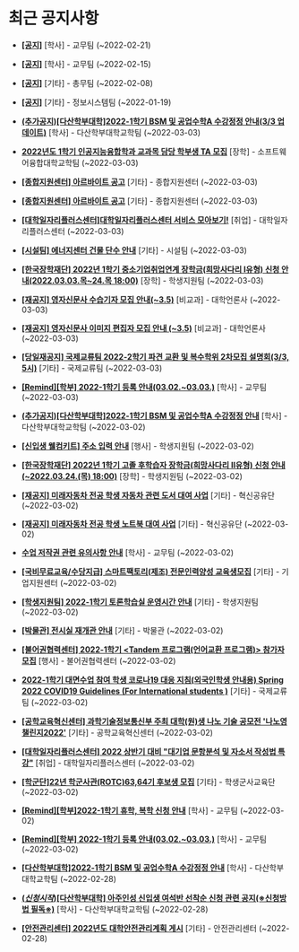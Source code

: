 # 최근 공지사항

* **[[공지]](http://ajou.ac.kr/kr/ajou/notice.do?mode=view&amp;articleNo=181060&amp;article.offset=0&amp;articleLimit=30)**
 [학사] - 교무팀 (~2022-02-21)

* **[[공지]](http://ajou.ac.kr/kr/ajou/notice.do?mode=view&amp;articleNo=180874&amp;article.offset=0&amp;articleLimit=30)**
 [학사] - 교무팀 (~2022-02-15)

* **[[공지]](http://ajou.ac.kr/kr/ajou/notice.do?mode=view&amp;articleNo=180493&amp;article.offset=0&amp;articleLimit=30)**
 [기타] - 총무팀 (~2022-02-08)

* **[[공지]](http://ajou.ac.kr/kr/ajou/notice.do?mode=view&amp;articleNo=179802&amp;article.offset=0&amp;articleLimit=30)**
 [기타] - 정보시스템팀 (~2022-01-19)

* **[(추가공지)[다산학부대학]2022-1학기 BSM 및 공업수학A 수강정정 안내(3/3 업데이트)](http://ajou.ac.kr/kr/ajou/notice.do?mode=view&amp;articleNo=181578&amp;article.offset=0&amp;articleLimit=30)**
 [학사] - 다산학부대학교학팀 (~2022-03-03)

* **[2022년도 1학기 인공지능융합학과 교과목 담당 학부생 TA 모집](http://ajou.ac.kr/kr/ajou/notice.do?mode=view&amp;articleNo=181569&amp;article.offset=0&amp;articleLimit=30)**
 [장학] - 소프트웨어융합대학교학팀 (~2022-03-03)

* **[[종합지원센터] 아르바이트 공고](http://ajou.ac.kr/kr/ajou/notice.do?mode=view&amp;articleNo=181568&amp;article.offset=0&amp;articleLimit=30)**
 [기타] - 종합지원센터 (~2022-03-03)

* **[[종합지원센터] 아르바이트 공고](http://ajou.ac.kr/kr/ajou/notice.do?mode=view&amp;articleNo=181565&amp;article.offset=0&amp;articleLimit=30)**
 [기타] - 종합지원센터 (~2022-03-03)

* **[[대학일자리플러스센터]대학일자리플러스센터 서비스 모아보기!](http://ajou.ac.kr/kr/ajou/notice.do?mode=view&amp;articleNo=181563&amp;article.offset=0&amp;articleLimit=30)**
 [취업] - 대학일자리플러스센터 (~2022-03-03)

* **[[시설팀] 에너지센터 건물 단수 안내](http://ajou.ac.kr/kr/ajou/notice.do?mode=view&amp;articleNo=181559&amp;article.offset=0&amp;articleLimit=30)**
 [기타] - 시설팀 (~2022-03-03)

* **[[한국장학재단] 2022년 1학기 중소기업취업연계 장학금(희망사다리 Ⅰ유형) 신청 안내(2022.03.03.목~24.목 18:00)](http://ajou.ac.kr/kr/ajou/notice.do?mode=view&amp;articleNo=181533&amp;article.offset=0&amp;articleLimit=30)**
 [장학] - 학생지원팀 (~2022-03-03)

* **[[재공지] 영자신문사 수습기자 모집 안내(~3.5)](http://ajou.ac.kr/kr/ajou/notice.do?mode=view&amp;articleNo=181531&amp;article.offset=0&amp;articleLimit=30)**
 [비교과] - 대학언론사 (~2022-03-03)

* **[[재공지] 영자신문사 이미지 편집자 모집 안내 (~3.5)](http://ajou.ac.kr/kr/ajou/notice.do?mode=view&amp;articleNo=181530&amp;article.offset=0&amp;articleLimit=30)**
 [비교과] - 대학언론사 (~2022-03-03)

* **[[당일재공지] 국제교류팀 2022-2학기 파견 교환 및 복수학위 2차모집 설명회(3/3, 5시)](http://ajou.ac.kr/kr/ajou/notice.do?mode=view&amp;articleNo=181524&amp;article.offset=0&amp;articleLimit=30)**
 [기타] - 국제교류팀 (~2022-03-03)

* **[[Remind][학부] 2022-1학기 등록 안내(03.02.~03.03.)](http://ajou.ac.kr/kr/ajou/notice.do?mode=view&amp;articleNo=181516&amp;article.offset=0&amp;articleLimit=30)**
 [학사] - 교무팀 (~2022-03-03)

* **[(추가공지)[다산학부대학]2022-1학기 BSM 및 공업수학A 수강정정 안내](http://ajou.ac.kr/kr/ajou/notice.do?mode=view&amp;articleNo=181507&amp;article.offset=0&amp;articleLimit=30)**
 [학사] - 다산학부대학교학팀 (~2022-03-02)

* **[[신입생 웰컴키트] 주소 입력 안내](http://ajou.ac.kr/kr/ajou/notice.do?mode=view&amp;articleNo=181504&amp;article.offset=0&amp;articleLimit=30)**
 [행사] - 학생지원팀 (~2022-03-02)

* **[[한국장학재단] 2022년 1학기 고졸 후학습자 장학금(희망사다리 Ⅱ유형) 신청 안내(~2022.03.24.(목) 18:00)](http://ajou.ac.kr/kr/ajou/notice.do?mode=view&amp;articleNo=181494&amp;article.offset=0&amp;articleLimit=30)**
 [장학] - 학생지원팀 (~2022-03-02)

* **[[재공지] 미래자동차 전공 학생 자동차 관련 도서 대여 사업](http://ajou.ac.kr/kr/ajou/notice.do?mode=view&amp;articleNo=181467&amp;article.offset=0&amp;articleLimit=30)**
 [기타] - 혁신공유단 (~2022-03-02)

* **[[재공지] 미래자동차 전공 학생 노트북 대여 사업](http://ajou.ac.kr/kr/ajou/notice.do?mode=view&amp;articleNo=181466&amp;article.offset=0&amp;articleLimit=30)**
 [기타] - 혁신공유단 (~2022-03-02)

* **[수업 저작권 관련 유의사항 안내](http://ajou.ac.kr/kr/ajou/notice.do?mode=view&amp;articleNo=181464&amp;article.offset=0&amp;articleLimit=30)**
 [학사] - 교무팀 (~2022-03-02)

* **[[국비무료교육/수당지급] 스마트팩토리(제조) 전문인력양성 교육생모집](http://ajou.ac.kr/kr/ajou/notice.do?mode=view&amp;articleNo=181462&amp;article.offset=0&amp;articleLimit=30)**
 [기타] - 기업지원센터 (~2022-03-02)

* **[[학생지원팀] 2022-1학기 토론학습실 운영시간 안내](http://ajou.ac.kr/kr/ajou/notice.do?mode=view&amp;articleNo=181461&amp;article.offset=0&amp;articleLimit=30)**
 [기타] - 학생지원팀 (~2022-03-02)

* **[[박물관] 전시실 재개관 안내](http://ajou.ac.kr/kr/ajou/notice.do?mode=view&amp;articleNo=181457&amp;article.offset=0&amp;articleLimit=30)**
 [기타] - 박물관 (~2022-03-02)

* **[[불어권협력센터] 2022-1학기 &lt;Tandem 프로그램(언어교환 프로그램)&gt; 참가자 모집](http://ajou.ac.kr/kr/ajou/notice.do?mode=view&amp;articleNo=181451&amp;article.offset=0&amp;articleLimit=30)**
 [행사] - 불어권협력센터 (~2022-03-02)

* **[2022-1학기 대면수업 참여 학생 코로나19 대응 지침(외국인학생 안내용) Spring 2022 COVID19 Guidelines (For International students )](http://ajou.ac.kr/kr/ajou/notice.do?mode=view&amp;articleNo=181443&amp;article.offset=0&amp;articleLimit=30)**
 [기타] - 국제교류팀 (~2022-03-02)

* **[[공학교육혁신센터] 과학기술정보통신부 주최 대학(원)생 나노 기술 공모전 &#x27;나노영챌린지2022&#x27;](http://ajou.ac.kr/kr/ajou/notice.do?mode=view&amp;articleNo=181417&amp;article.offset=0&amp;articleLimit=30)**
 [기타] - 공학교육혁신센터 (~2022-03-02)

* **[[대학일자리플러스센터] 2022 상반기 대비 &quot;대기업 문항분석 및 자소서 작성법 특강&quot;](http://ajou.ac.kr/kr/ajou/notice.do?mode=view&amp;articleNo=181416&amp;article.offset=0&amp;articleLimit=30)**
 [취업] - 대학일자리플러스센터 (~2022-03-02)

* **[[학군단]22년 학군사관(ROTC)63,64기 후보생 모집](http://ajou.ac.kr/kr/ajou/notice.do?mode=view&amp;articleNo=181414&amp;article.offset=0&amp;articleLimit=30)**
 [기타] - 학생군사교육단 (~2022-03-02)

* **[[Remind][학부]2022-1학기 휴학, 복학 신청 안내](http://ajou.ac.kr/kr/ajou/notice.do?mode=view&amp;articleNo=181412&amp;article.offset=0&amp;articleLimit=30)**
 [학사] - 교무팀 (~2022-03-02)

* **[[Remind][학부] 2022-1학기 등록 안내(03.02.~03.03.)](http://ajou.ac.kr/kr/ajou/notice.do?mode=view&amp;articleNo=181411&amp;article.offset=0&amp;articleLimit=30)**
 [학사] - 교무팀 (~2022-03-02)

* **[[다산학부대학]2022-1학기 BSM 및 공업수학A 수강정정 안내](http://ajou.ac.kr/kr/ajou/notice.do?mode=view&amp;articleNo=181400&amp;article.offset=0&amp;articleLimit=30)**
 [학사] - 다산학부대학교학팀 (~2022-02-28)

* **[(*신청시작*)[다산학부대학] 아주인성 신입생 여석반 선착순 신청 관련 공지(※신청방법 필독※)](http://ajou.ac.kr/kr/ajou/notice.do?mode=view&amp;articleNo=181397&amp;article.offset=0&amp;articleLimit=30)**
 [학사] - 다산학부대학교학팀 (~2022-02-28)

* **[[안전관리센터] 2022년도 대학안전관리계획 게시](http://ajou.ac.kr/kr/ajou/notice.do?mode=view&amp;articleNo=181396&amp;article.offset=0&amp;articleLimit=30)**
 [기타] - 안전관리센터 (~2022-02-28)
